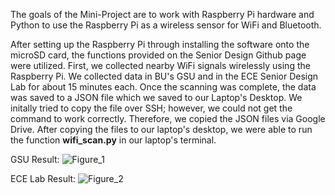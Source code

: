 The goals of the Mini-Project are to work with Raspberry Pi hardware and Python to use the Raspberry Pi as a wireless sensor for WiFi and Bluetooth.

After setting up the Raspberry Pi through installing the software onto the microSD card, the functions provided on the Senior Design Github page were utilized.
First, we collected nearby WiFi signals wirelessly using the Raspberry Pi. We collected data in BU's GSU and in the ECE Senior Design Lab for about 15 minutes each.
Once the scanning was complete, the data was saved to a JSON file which we saved to our Laptop's Desktop. We initally tried to copy the file over SSH; however, we could not get the command to work correctly. Therefore, we copied the JSON files via Google Drive.
After copying the files to our laptop's desktop, we were able to run the function **wifi_scan.py** in our laptop's terminal.

GSU Result:
![Figure_1](https://user-images.githubusercontent.com/55505652/133662423-a322d3da-cd5d-4e0f-8ef1-e844e4ca7895.png)

ECE Lab Result:
![Figure_2](https://user-images.githubusercontent.com/55505652/133662450-d2283e5e-bba1-4a01-827c-caf6bbd4fd0c.png)
